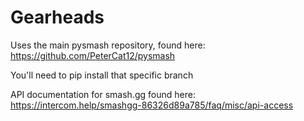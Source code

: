 # Gearheads
Uses the main pysmash repository, found here: https://github.com/PeterCat12/pysmash

You'll need to pip install that specific branch


API documentation for smash.gg found here: https://intercom.help/smashgg-86326d89a785/faq/misc/api-access

